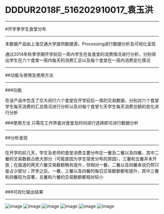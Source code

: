 # DDDUR2018F_516202910017_袁玉洪

------

#开学季学生食堂分布

------

本数据产品由上海交通大学提供数据源，Processing进行数据分析及可视化呈现

通过2014年秋季学期开学前后一周内学生在各食堂的消费情况进行分析，分别得出学生在六个食堂一周内每天的消费汇总以及每个食堂在一周内消费变化情况

------

##功能与使用及使用方法

------

 ###功能

 在该产品中包含了交大闵行六个食堂在开学前后一周的交易数据，分别对六个食堂学生每天消费的汇总情况进行分析以及对每个食堂七天学生每天消费总额的变化进行分析

 ###使用方法
 只需在工作界面对食堂及时间进行选择即可进行数据分析

------

 ##分析发现

------

 在开学的前几天，学生及老师的食堂消费主要分布在一餐及二餐以及四餐，其中二餐的交易数额占绝大部分（可能是因为学生宿舍分布的原因），三餐和五餐并未开放；在报道的两天六餐交易数额略有提升，但相对一餐，二餐以及四餐来说仍然只是占少部分；开学之后，一餐，三餐以及四餐的每日交易数额都有提升，其中三餐和四餐较为显著，五餐和六餐的交易数额都相对较小

------

 ###可视化输出结果
 ***
![image](https://github.com/yuanyuhong/DDDUR2018F_516202910017/blob/master/1.png)
![image](https://github.com/yuanyuhong/DDDUR2018F_516202910017/blob/master/2.png)
![image](https://github.com/yuanyuhong/DDDUR2018F_516202910017/blob/master/3.png)
![image](https://github.com/yuanyuhong/DDDUR2018F_516202910017/blob/master/4.png)
![image](https://github.com/yuanyuhong/DDDUR2018F_516202910017/blob/master/5.png)
![image](https://github.com/yuanyuhong/DDDUR2018F_516202910017/blob/master/6.png)
